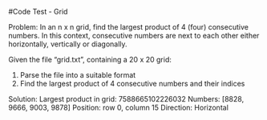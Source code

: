 #Code Test - Grid

Problem: In an n x n grid, find the largest product of 4 (four) consecutive numbers. In
this context, consecutive numbers are next to each other either
horizontally, vertically or diagonally.

Given the file “grid.txt”, containing a 20 x 20 grid:
1. Parse the file into a suitable format
2. Find the largest product of 4 consecutive numbers and their indices

Solution:
Largest product in grid: 7588665102226032
Numbers: [8828, 9666, 9003, 9878]
Position: row 0, column 15
Direction: Horizontal